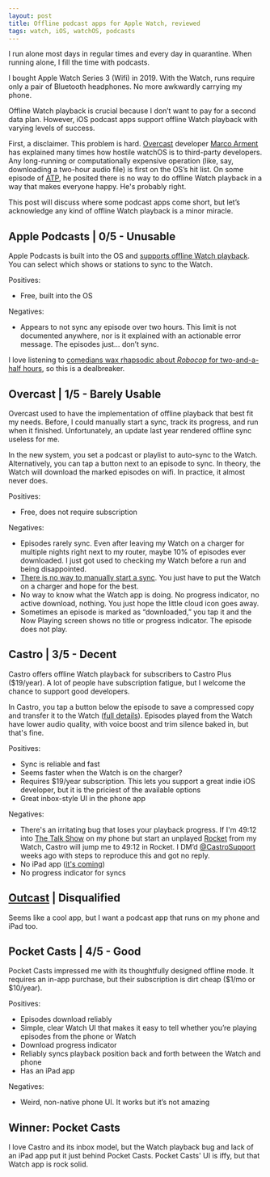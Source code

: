```yaml
---
layout: post
title: Offline podcast apps for Apple Watch, reviewed
tags: watch, iOS, watchOS, podcasts
---
```


I run alone most days in regular times and every day in quarantine. When running alone, I fill the time with podcasts.

<!--break-->

I bought Apple Watch Series 3 (Wifi) in 2019. With the Watch, runs require only a pair of Bluetooth headphones. No more awkwardly carrying my phone.

Offline Watch playback is crucial because I don’t want to pay for a second data plan. However, iOS podcast apps support offline Watch playback with varying levels of success.

First, a disclaimer. This problem is hard. [Overcast](https://overcast.fm) developer [Marco Arment](https://twitter.com/marcoarment) has explained many times how hostile watchOS is to third-party developers. Any long-running or computationally expensive operation (like, say, downloading a two-hour audio file) is first on the OS’s hit list. On some episode of [ATP](https://atp.fm), he posited there is no way to do offline Watch playback in a way that makes everyone happy. He's probably right.

This post will discuss where some podcast apps come short, but let’s acknowledge any kind of offline Watch playback is a minor miracle.

## Apple Podcasts | 0/5 - Unusable

Apple Podcasts is built into the OS and [supports offline Watch playback](https://support.apple.com/guide/watch/add-podcasts-apd14ab6460c/watchos). You can select which shows or stations to sync to the Watch.

Positives:

- Free, built into the OS

Negatives:

- Appears to not sync any episode over two hours. This limit is not documented anywhere, nor is it explained with an actionable error message. The episodes just… don’t sync.

I love listening to [comedians wax rhapsodic about *Robocop* for two-and-a-half hours](https://soundcloud.com/griffin-and-david-present/robocop), so this is a dealbreaker.

## Overcast | 1/5 - Barely Usable

Overcast used to have the implementation of offline playback that best fit my needs. Before, I could manually start a sync, track its progress, and run when it finished. Unfortunately, an update last year rendered offline sync useless for me.

In the new system, you set a podcast or playlist to auto-sync to the Watch. Alternatively, you can tap a button next to an episode to sync. In theory, the Watch will download the marked episodes on wifi. In practice, it almost never does.

Positives:

- Free, does not require subscription

Negatives:

- Episodes rarely sync. Even after leaving my Watch on a charger for multiple nights right next to my router, maybe 10% of episodes ever downloaded. I just got used to checking my Watch before a run and being disappointed.
- [There is no way to manually start a sync](https://twitter.com/OvercastFM/status/1258779092889096193?s=20). You just have to put the Watch on a charger and hope for the best.
- No way to know what the Watch app is doing. No progress indicator, no active download, nothing. You just hope the little cloud icon goes away.
- Sometimes an episode is marked as “downloaded,” you tap it and the Now Playing screen shows no title or progress indicator. The episode does not play.

## Castro | 3/5 - Decent

Castro offers offline Watch playback for subscribers to Castro Plus ($19/year). A lot of people have subscription fatigue, but I welcome the chance to support good developers.

In Castro, you tap a button below the episode to save a compressed copy and transfer it to the Watch ([full details](https://9to5mac.com/2019/11/18/castro-apple-watch-streaming-iphone-free-playback/)). Episodes played from the Watch have lower audio quality, with voice boost and trim silence baked in, but that's fine.

Positives:

- Sync is reliable and fast
- Seems faster when the Watch is on the charger?
- Requires $19/year subscription. This lets you support a great indie iOS developer, but it is the priciest of the available options
- Great inbox-style UI in the phone app

Negatives:

- There's an irritating bug that loses your playback progress. If I'm 49:12 into [The Talk Show](https://daringfireball.net/thetalkshow/) on my phone but start an unplayed [Rocket](https://www.relay.fm/rocket) from my Watch, Castro will jump me to 49:12 in Rocket. I DM’d [@CastroSupport](https://twitter.com/CastroSupport) weeks ago with steps to reproduce this and got no reply.
- No iPad app ([it's coming](https://twitter.com/CastroPodcasts/status/1341139082232008705?s=20))
- No progress indicator for syncs

## [Outcast](https://outcastapp.com) | Disqualified

Seems like a cool app, but I want a podcast app that runs on my phone and iPad too.

## Pocket Casts | 4/5 - Good

Pocket Casts impressed me with its thoughtfully designed offline mode. It requires an in-app purchase, but their subscription is dirt cheap ($1/mo or $10/year).

Positives:

- Episodes download reliably
- Simple, clear Watch UI that makes it easy to tell whether you’re playing episodes from the phone or Watch
- Download progress indicator
- Reliably syncs playback position back and forth between the Watch and phone
- Has an iPad app

Negatives:

- Weird, non-native phone UI. It works but it’s not amazing

## Winner: Pocket Casts

I love Castro and its inbox model, but the Watch playback bug and lack of an iPad app put it just behind Pocket Casts. Pocket Casts' UI is iffy, but that Watch app is rock solid.